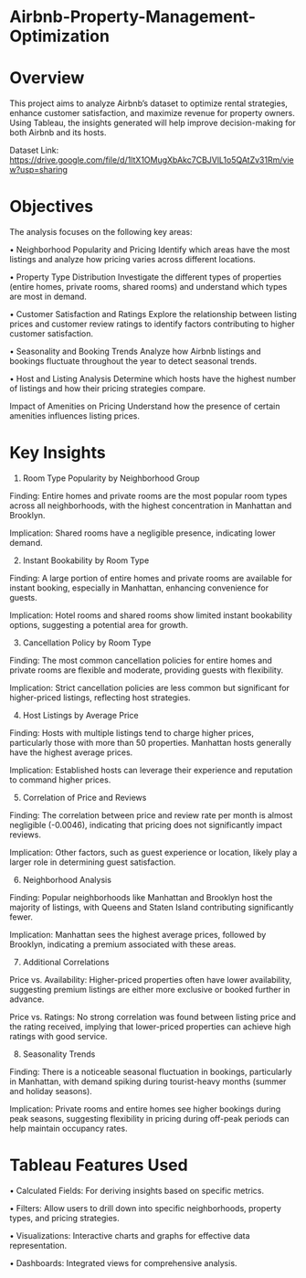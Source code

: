 # Airbnb-Property-Management-Optimization

# Overview
This project aims to analyze Airbnb’s dataset to optimize rental strategies, enhance customer satisfaction, and maximize revenue for property owners. Using Tableau, the insights generated will help improve decision-making for both Airbnb and its hosts.

Dataset Link: https://drive.google.com/file/d/1ltX1OMugXbAkc7CBJVlL1o5QAtZv31Rm/view?usp=sharing

# Objectives
The analysis focuses on the following key areas:

&#8226; Neighborhood Popularity and Pricing
Identify which areas have the most listings and analyze how pricing varies across different locations.

&#8226; Property Type Distribution
Investigate the different types of properties (entire homes, private rooms, shared rooms) and understand which types are most in demand.

&#8226; Customer Satisfaction and Ratings
Explore the relationship between listing prices and customer review ratings to identify factors contributing to higher customer satisfaction.

&#8226; Seasonality and Booking Trends
Analyze how Airbnb listings and bookings fluctuate throughout the year to detect seasonal trends.

&#8226; Host and Listing Analysis
Determine which hosts have the highest number of listings and how their pricing strategies compare.

Impact of Amenities on Pricing
Understand how the presence of certain amenities influences listing prices.

# Key Insights
1. Room Type Popularity by Neighborhood Group

Finding: Entire homes and private rooms are the most popular room types across all neighborhoods, with the highest concentration in Manhattan and Brooklyn.

Implication: Shared rooms have a negligible presence, indicating lower demand.

2. Instant Bookability by Room Type

Finding: A large portion of entire homes and private rooms are available for instant booking, especially in Manhattan, enhancing convenience for guests.

Implication: Hotel rooms and shared rooms show limited instant bookability options, suggesting a potential area for growth.

3. Cancellation Policy by Room Type

Finding: The most common cancellation policies for entire homes and private rooms are flexible and moderate, providing guests with flexibility.

Implication: Strict cancellation policies are less common but significant for higher-priced listings, reflecting host strategies.

4. Host Listings by Average Price

Finding: Hosts with multiple listings tend to charge higher prices, particularly those with more than 50 properties. Manhattan hosts generally have the highest average prices.

Implication: Established hosts can leverage their experience and reputation to command higher prices.

5. Correlation of Price and Reviews

Finding: The correlation between price and review rate per month is almost negligible (-0.0046), indicating that pricing does not significantly impact reviews.

Implication: Other factors, such as guest experience or location, likely play a larger role in determining guest satisfaction.

6. Neighborhood Analysis

Finding: Popular neighborhoods like Manhattan and Brooklyn host the majority of listings, with Queens and Staten Island contributing significantly fewer.

Implication: Manhattan sees the highest average prices, followed by Brooklyn, indicating a premium associated with these areas.

7. Additional Correlations

Price vs. Availability: Higher-priced properties often have lower availability, suggesting premium listings are either more exclusive or booked further in advance.

Price vs. Ratings: No strong correlation was found between listing price and the rating received, implying that lower-priced properties can achieve high ratings with good service.

8. Seasonality Trends

Finding: There is a noticeable seasonal fluctuation in bookings, particularly in Manhattan, with demand spiking during tourist-heavy months (summer and holiday seasons).

Implication: Private rooms and entire homes see higher bookings during peak seasons, suggesting flexibility in pricing during off-peak periods can help maintain occupancy rates.

# Tableau Features Used

&#8226; Calculated Fields: For deriving insights based on specific metrics.

&#8226; Filters: Allow users to drill down into specific neighborhoods, property types, and pricing strategies.

&#8226; Visualizations: Interactive charts and graphs for effective data representation.

&#8226; Dashboards: Integrated views for comprehensive analysis.
